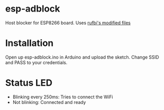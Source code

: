 # esp-adblock
Host blocker for ESP8266 board. Uses [rufbi's modified files](https://github.com/rubfi/esphole)
# Installation
Open up esp-adblock.ino in Arduino and upload the sketch.
Change SSID and PASS to your credentials.
# Status LED
- Blinking every 250ms:
    Tries to connect the WiFi
- Not blinking:
    Connected and ready
